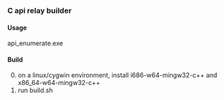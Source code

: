 ### C api relay builder

#### Usage
api_enumerate.exe <target dll>

#### Build

0. on a linux/cygwin environment, install i686-w64-mingw32-c++ and x86_64-w64-mingw32-c++
1. run build.sh
